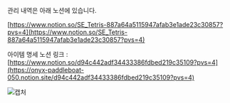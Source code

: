 관리 내역은 아래 노션에 있습니다. 

[https://www.notion.so/SE_Tetris-887a64a5115947afab3e1ade23c30857?pvs=4](https://www.notion.so/SE_Tetris-887a64a5115947afab3e1ade23c30857?pvs=4)

아이템 명세 노션 링크 : [https://www.notion.so/d94c442adf34433386fdbed219c35109?pvs=4](https://onyx-paddleboat-050.notion.site/d94c442adf34433386fdbed219c35109?pvs=4)



![캡처](https://github.com/HYH0804/Tetris/assets/127603139/c3227e42-8f4c-4f03-af56-b5d2620fc63d)
